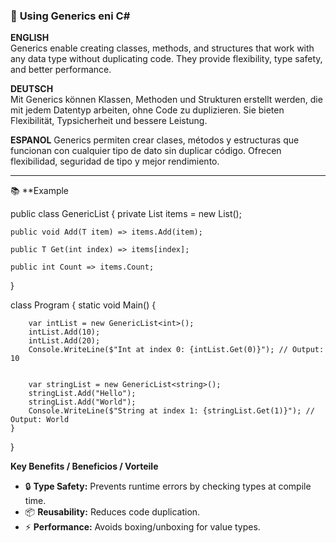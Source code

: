 ### 📜 **Using Generics eni C#**  

**ENGLISH**  
Generics enable creating classes, methods, and structures that work with any data type without duplicating code. They provide flexibility, type safety, and better performance.  

**DEUTSCH**  
Mit Generics können Klassen, Methoden und Strukturen erstellt werden, die mit jedem Datentyp arbeiten, ohne Code zu duplizieren. Sie bieten Flexibilität, Typsicherheit und bessere Leistung.  

**ESPANOL**
Generics permiten crear clases, métodos y estructuras que funcionan con cualquier tipo de dato sin duplicar código. Ofrecen flexibilidad, seguridad de tipo y mejor rendimiento.  

---

📚 **Example


public class GenericList<T>
{
    private List<T> items = new List<T>();

    public void Add(T item) => items.Add(item);

    public T Get(int index) => items[index];

    public int Count => items.Count;
}

class Program
{
    static void Main()
    {
        
        var intList = new GenericList<int>();
        intList.Add(10);
        intList.Add(20);
        Console.WriteLine($"Int at index 0: {intList.Get(0)}"); // Output: 10
        
       
        var stringList = new GenericList<string>();
        stringList.Add("Hello");
        stringList.Add("World");
        Console.WriteLine($"String at index 1: {stringList.Get(1)}"); // Output: World
    }
}


**Key Benefits / Beneficios / Vorteile**  
- 🔒 **Type Safety:** Prevents runtime errors by checking types at compile time.  
- 📦 **Reusability:** Reduces code duplication.  
- ⚡ **Performance:** Avoids boxing/unboxing for value types.  

